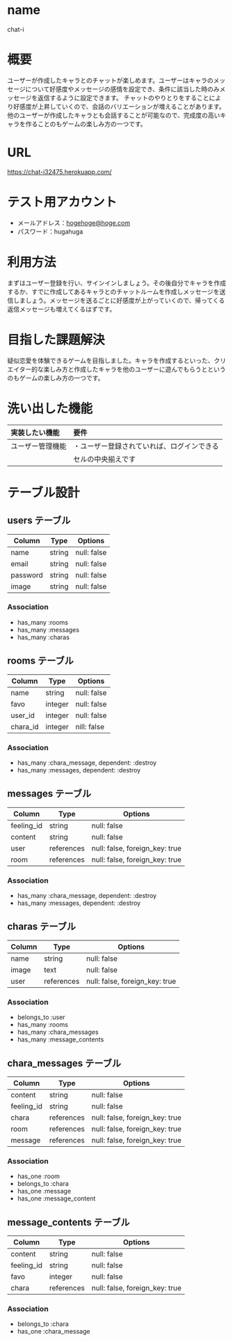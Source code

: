 # name

chat-i

# 概要
ユーザーが作成したキャラとのチャットが楽しめます。ユーザーはキャラのメッセージについて好感度やメッセージの感情を設定でき、条件に該当した時のみメッセージを返信するように設定できます。
チャットのやりとりをすることにより好感度が上昇していくので、会話のバリエーションが増えることがあります。
他のユーザーが作成したキャラとも会話することが可能なので、完成度の高いキャラを作ることのもゲームの楽しみ方の一つです。

# URL
https://chat-i32475.herokuapp.com/

# テスト用アカウント
* メールアドレス：hogehoge@hoge.com
* パスワード：hugahuga

# 利用方法
まずはユーザー登録を行い、サインインしましょう。その後自分でキャラを作成するか、すでに作成してあるキャラとのチャットルームを作成しメッセージを送信しましょう。メッセージを送るごとに好感度が上がっていくので、帰ってくる返信メッセージも増えてくるはずです。

# 目指した課題解決
疑似恋愛を体験できるゲームを目指しました。キャラを作成するといった、クリエイター的な楽しみ方と作成したキャラを他のユーザーに遊んでもらうとというのもゲームの楽しみ方の一つです。

# 洗い出した機能

|実装したい機能|要件|
|:---|:---|
|ユーザー管理機能|・ユーザー登録されていれば、ログインできる|
||セルの中央揃えです|







# テーブル設計

## users テーブル

| Column   | Type   | Options     |
| -------- | ------ | ----------- |
| name     | string | null: false |
| email    | string | null: false |
| password | string | null: false |
| image    | string | null: false |

### Association
- has_many :rooms
- has_many :messages
- has_many :charas

## rooms テーブル

| Column   | Type    | Options     |
| -------- | ------- | ----------- |
| name     | string  | null: false |
| favo     | integer | null: false |
| user_id  | integer | null: false |
| chara_id | integer | nill: false |

### Association
- has_many :chara_message, dependent: :destroy
- has_many :messages, dependent: :destroy

## messages テーブル

| Column     | Type       | Options                        |
| ---------- | ---------- | ------------------------------ |
| feeling_id | string     | null: false                    |
| content    | string     | null: false                    |
| user       | references | null: false, foreign_key: true |
| room       | references | null: false, foreign_key: true |

### Association
- has_many :chara_message, dependent: :destroy
- has_many :messages, dependent: :destroy
  
## charas テーブル

| Column     | Type       | Options                        |
| ---------- | -------    | ------------------------------ |
| name       | string     | null: false                    |
| image      | text       | null: false                    |
| user       | references | null: false, foreign_key: true |

### Association
- belongs_to :user
- has_many :rooms
- has_many :chara_messages
- has_many :message_contents

## chara_messages テーブル

| Column       | Type       | Options                        |
| ------------ | ---------- | ------------------------------ |
| content      | string     | null: false                    |
| feeling_id   | string     | null: false                    |
| chara        | references | null: false, foreign_key: true |
| room         | references | null: false, foreign_key: true |
| message      | references | null: false, foreign_key: true | 

### Association
- has_one :room
- belongs_to :chara
- has_one :message
- has_one :message_content

## message_contents テーブル

| Column       | Type       | Options                        |
| ------------ | ---------- | ------------------------------ |
| content      | string     | null: false                    |
| feeling_id   | string     | null: false                    |
| favo         | integer    | null: false                    |
| chara        | references | null: false, foreign_key: true |

### Association
- belongs_to :chara
- has_one :chara_message

